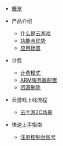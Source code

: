 * [概览](/ucgs/README.md)
* 产品介绍   <!-- 以下是参考的目录模版，旨在建议产品文档应该包含的内容模块。实际章节划分可根据实际内容进行调整 -->
   * [什么是云游戏](/ucgs/_whatgame.md)
   * [功能与优势](/ucgs/_function.md)
   * [应用场景](/ucgs/_application.md)

* 计费
   * [计费模式](/ucgs/price.md#计费模式)
   * [ARM服务器配置](/ucgs/price.md#ARM服务器配置)
   * [资源删除](/ucgs/price.md#资源删除)
 
 * 云游戏上线流程
   * [云手游2C场景](/ucgs/user_flow.md#云手游2C场景)

* 快速上手指南
   * [注册控制台账号](/ucgs/user_flow.md#注册控制台账号)
  
